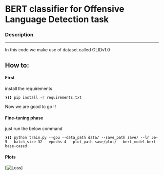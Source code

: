 # BERT classifier for Offensive Language Detection task


### Description
----------

In this code we make use of dataset called OLIDv1.0

How to:
-------

#### First
install the requirements
```console
❱❱❱ pip install -r requirements.txt
```
Now we are good to go !!

#### Fine-tuning phase
just run the below command
```console
❱❱❱ python train.py --gpu --data_path data/ --save_path save/ --lr 5e-5 --batch_size 32 --epochs 4 --plot_path save/plot/ --bert_model bert-base-cased
```


#### Plots

[![Loss](https://github.com/soroushjavdan/OffensiveBertClassifier/blob/master/save/plot.png?raw=true)]

